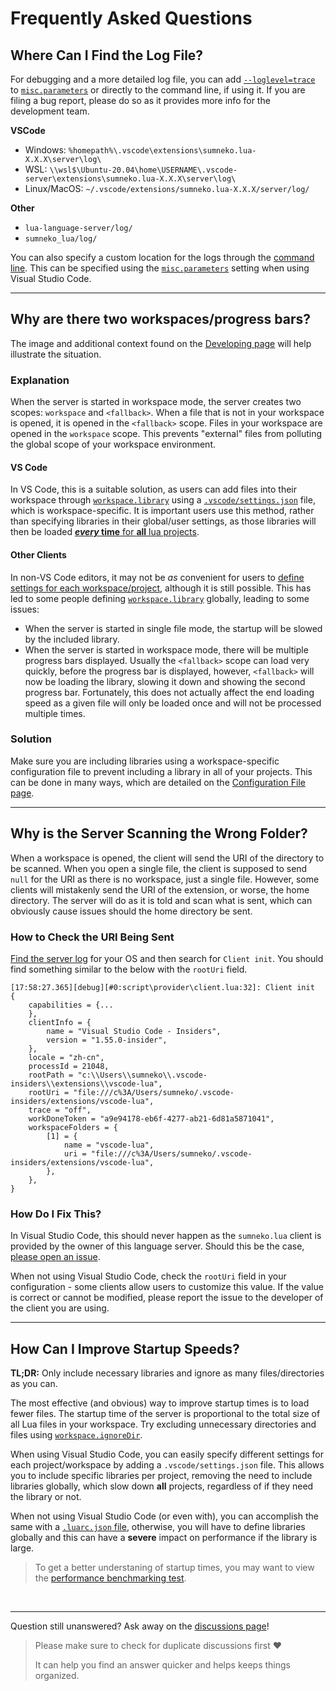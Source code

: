 # Frequently Asked Questions

## Where Can I Find the Log File?

For debugging and a more detailed log file, you can add [`--loglevel=trace`](https://github.com/LuaLS/lua-language-server/wiki/Getting-Started#loglevel) to [`misc.parameters`](https://github.com/LuaLS/lua-language-server/wiki/Settings#miscparameters) or directly to the command line, if using it. If you are filing a bug report, please do so as it provides more info for the development team.

**VSCode**
- Windows: `%homepath%\.vscode\extensions\sumneko.lua-X.X.X\server\log\`
- WSL: `\\wsl$\Ubuntu-20.04\home\USERNAME\.vscode-server\extensions\sumneko.lua-X.X.X\server\log\`
- Linux/MacOS: `~/.vscode/extensions/sumneko.lua-X.X.X/server/log/`

**Other**

- `lua-language-server/log/`
- `sumneko_lua/log/`

You can also specify a custom location for the logs through the [command line](https://github.com/LuaLS/lua-language-server/wiki/Getting-Started#logpath). This can be specified using the [`misc.parameters`](https://github.com/LuaLS/lua-language-server/wiki/Settings#miscparameters) setting when using Visual Studio Code.

---

## Why are there two workspaces/progress bars?
The image and additional context found on the [Developing page](https://github.com/LuaLS/lua-language-server/wiki/Developing#multiple-workspace-support) will help illustrate the situation.

### Explanation

When the server is started in workspace mode, the server creates two scopes: `workspace` and `<fallback>`. When a file that is not in your workspace is opened, it is opened in the `<fallback>` scope. Files in your workspace are opened in the `workspace` scope. This prevents "external" files from polluting the global scope of your workspace environment.

#### VS Code

In VS Code, this is a suitable solution, as users can add files into their workspace through [`workspace.library`](https://github.com/LuaLS/lua-language-server/wiki/Settings#workspacelibrary) using a [`.vscode/settings.json`](https://code.visualstudio.com/docs/getstarted/settings#_workspace-settings) file, which is workspace-specific. It is important users use this method, rather than specifying libraries in their global/user settings, as those libraries will then be loaded [***every* time** for **all** lua projects](https://code.visualstudio.com/docs/getstarted/settings#_when-does-it-make-sense-to-use-workspace-settings).

#### Other Clients
In non-VS Code editors, it may not be *as* convenient for users to [define settings for each workspace/project](https://github.com/LuaLS/lua-language-server/wiki/Configuration-File#the-configuration-file), although it is still possible. This has led to some people defining [`workspace.library`](https://github.com/LuaLS/lua-language-server/wiki/Settings#workspacelibrary) globally, leading to some issues:

- When the server is started in single file mode, the startup will be slowed by the included library.
- When the server is started in workspace mode, there will be multiple progress bars displayed. Usually the `<fallback>` scope can load very quickly, before the progress bar is displayed, however, `<fallback>` will now be loading the library, slowing it down and showing the second progress bar. Fortunately, this does not actually affect the end loading speed as a given file will only be loaded once and will not be processed multiple times.

### Solution
Make sure you are including libraries using a workspace-specific configuration file to prevent including a library in all of your projects. This can be done in many ways, which are detailed on the [Configuration File page](https://github.com/LuaLS/lua-language-server/wiki/Configuration-File).

---

## Why is the Server Scanning the Wrong Folder?
When a workspace is opened, the client will send the URI of the directory to be scanned. When you open a single file, the client is supposed to send `null` for the URI as there is no workspace, just a single file. However, some clients will mistakenly send the URI of the extension, or worse, the home directory. The server will do as it is told and scan what is sent, which can obviously cause issues should the home directory be sent.

### How to Check the URI Being Sent
[Find the server log](#where-can-i-find-the-log-file) for your OS and then search for `Client init`. You should find something similar to the below with the `rootUri` field.

```
[17:58:27.365][debug][#0:script\provider\client.lua:32]: Client init	{
    capabilities = {...
    },
    clientInfo = {
        name = "Visual Studio Code - Insiders",
        version = "1.55.0-insider",
    },
    locale = "zh-cn",
    processId = 21048,
    rootPath = "c:\\Users\\sumneko\\.vscode-insiders\\extensions\\vscode-lua",
    rootUri = "file:///c%3A/Users/sumneko/.vscode-insiders/extensions/vscode-lua",
    trace = "off",
    workDoneToken = "a9e94178-eb6f-4277-ab21-6d81a5871041",
    workspaceFolders = {
        [1] = {
            name = "vscode-lua",
            uri = "file:///c%3A/Users/sumneko/.vscode-insiders/extensions/vscode-lua",
        },
    },
}
```

### How Do I Fix This?
In Visual Studio Code, this should never happen as the `sumneko.lua` client is provided by the owner of this language server. Should this be the case, [please open an issue](https://github.com/LuaLS/lua-language-server/issues/new?title=rootUri%20is%20incorrect%20in%20VS%20Code%20extension).

When not using Visual Studio Code, check the `rootUri` field in your configuration - some clients allow users to customize this value. If the value is correct or cannot be modified, please report the issue to the developer of the client you are using.

---

## How Can I Improve Startup Speeds?

**TL;DR:** Only include necessary libraries and ignore as many files/directories as you can.

The most effective (and obvious) way to improve startup times is to load fewer files. The startup time of the server is proportional to the total size of all Lua files in your workspace. Try excluding unnecessary directories and files using [`workspace.ignoreDir`](https://github.com/LuaLS/lua-language-server/wiki/Settings#workspaceignoredir).

When using Visual Studio Code, you can easily specify different settings for each project/workspace by adding a `.vscode/settings.json` file. This allows you to include specific libraries per project, removing the need to include libraries globally, which slow down **all** projects, regardless of if they need the library or not.

When not using Visual Studio Code (or even with), you can accomplish the same with a [`.luarc.json` file](https://github.com/LuaLS/lua-language-server/wiki/Configuration-File#luarcjson), otherwise, you will have to define libraries globally and this can have a **severe** impact on performance if the library is large.

> To get a better understaning of startup times, you may want to view the [performance benchmarking test](https://github.com/LuaLS/lua-language-server/wiki/Benchmark).

<br>

---

Question still unanswered? Ask away on the [discussions page](https://github.com/LuaLS/lua-language-server/discussions/categories/q-a)!

> Please make sure to check for duplicate discussions first ❤️
>
> It can help you find an answer quicker and helps keeps things organized.

